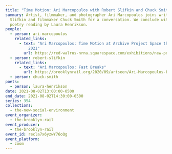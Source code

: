 ```yaml
---
title: "Time Motion: Ari Marcopoulos with Robert Slifkin and Chuck Smith"
summary: Artist, filmmaker, and photographer Ari Marcopoulos joins writer Robert
  Slifkin and filmmaker Chuck Smith for a conversation. We conclude with a
  poetry reading by Laura Henrikson.
people:
  - person: ari-marcopoulos
    related_links:
      - text: "Ari Marcopoulos: Time Motion at Archive Project Space through August 28,
          2021"
        url: https://red-walrus-nrna.squarespace.com/exhibitions/new-portfolio-item
  - person: robert-slifkin
    related_links:
      - text: "Ari Marcopoulos: Fast Breaks"
        url: https://brooklynrail.org/2020/09/artseen/Ari-Marcopoulos-Fast-Breaks
  - person: chuck-smith
poets:
  - person: laura-henrikson
date: 2021-08-02T13:00:00-0500
end_date: 2021-08-02T14:30:00-0500
series: 354
collections:
  - the-new-social-environment
event_organizer:
  - the-brooklyn-rail
event_producer:
  - the-brooklyn-rail
event_id: recla7x6yzwY76oQg
event_platform:
  - zoom
---
```

